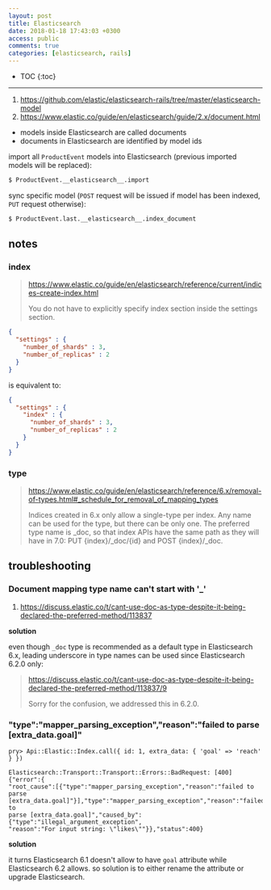 ```yaml
---
layout: post
title: Elasticsearch
date: 2018-01-18 17:43:03 +0300
access: public
comments: true
categories: [elasticsearch, rails]
---
```


<!-- more -->

* TOC
{:toc}
<hr>

1. <https://github.com/elastic/elasticsearch-rails/tree/master/elasticsearch-model>
2. <https://www.elastic.co/guide/en/elasticsearch/guide/2.x/document.html>

- models inside Elasticsearch are called documents
- documents in Elasticsearch are identified by model ids

import all `ProductEvent` models into Elasticsearch (previous imported models
will be replaced):

```sh
$ ProductEvent.__elasticsearch__.import
```

sync specific model (`POST` request will be issued if model has been indexed,
`PUT` request otherwise):

```sh
$ ProductEvent.last.__elasticsearch__.index_document
```

notes
-----

### index

> <https://www.elastic.co/guide/en/elasticsearch/reference/current/indices-create-index.html>
>
> You do not have to explicitly specify index section inside the settings section.

```json
{
  "settings" : {
    "number_of_shards" : 3,
    "number_of_replicas" : 2
  }
}
```

is equivalent to:

```json
{
  "settings" : {
    "index" : {
      "number_of_shards" : 3,
      "number_of_replicas" : 2
    }
  }
}
```

### type

> <https://www.elastic.co/guide/en/elasticsearch/reference/6.x/removal-of-types.html#_schedule_for_removal_of_mapping_types>
>
> Indices created in 6.x only allow a single-type per index. Any name can
> be used for the type, but there can be only one. The preferred type name
> is _doc, so that index APIs have the same path as they will have in 7.0:
> PUT {index}/_doc/{id} and POST {index}/_doc.

troubleshooting
---------------

### Document mapping type name can't start with '_'

1. <https://discuss.elastic.co/t/cant-use-doc-as-type-despite-it-being-declared-the-preferred-method/113837>

**solution**

even though `_doc` type is recommended as a default type in Elasticsearch 6.x,
leading underscore in type names can be used since Elasticsearch 6.2.0 only:

> <https://discuss.elastic.co/t/cant-use-doc-as-type-despite-it-being-declared-the-preferred-method/113837/9>
>
> Sorry for the confusion, we addressed this in 6.2.0.

### "type":"mapper_parsing_exception","reason":"failed to parse [extra_data.goal]"

```
pry> Api::Elastic::Index.call({ id: 1, extra_data: { 'goal' => 'reach' } })

Elasticsearch::Transport::Transport::Errors::BadRequest: [400] {"error":{
"root_cause":[{"type":"mapper_parsing_exception","reason":"failed to parse
[extra_data.goal]"}],"type":"mapper_parsing_exception","reason":"failed to
parse [extra_data.goal]","caused_by":{"type":"illegal_argument_exception",
"reason":"For input string: \"likes\""}},"status":400}
```

**solution**

it turns Elasticsearch 6.1 doesn't allow to have `goal` attribute while
Elasticsearch 6.2 allows. so solution is to either rename the attribute
or upgrade Elasticsearch.
